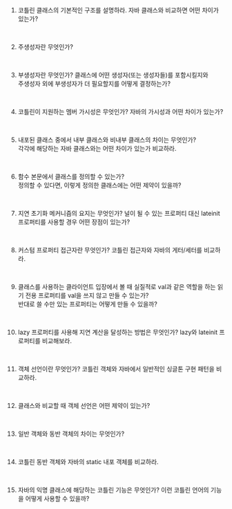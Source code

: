 
1. 코틀린 클래스의 기본적인 구조를 설명하라. 자바 클래스와 비교하면 어떤 차이가 있는가?

<br/>

2. 주생성자란 무엇인가?  

<br/>

3. 부생성자란 무엇인가? 클래스에 어떤 생성자(또는 생성자들)를 포함시킬지와  
주생성자 외에 부생성자가 더 필요할지를 어떻게 결정하는가?

<br/>

4. 코틀린이 지원하는 멤버 가시성은 무엇인가? 자바의 가시성과 어떤 차이가 있는가?

<br/>

5. 내포된 클래스 중에서 내부 클래스와 비내부 클래스의 차이는 무엇인가?  
각각에 해당하는 자바 클래스와는 어떤 차이가 있는가 비교하라.

<br/>

6. 함수 본문에서 클래스를 정의할 수 있는가?  
정의할 수 있다면, 이렇게 정의한 클래스에는 어떤 제약이 있을까?

<br/>

7. 지연 초기화 메커니즘의 요지는 무엇인가?
널이 될 수 있는 프로퍼티 대신 lateinit 프로퍼티를 사용할 경우 어떤 장점이 있는가?

<br/>

8. 커스텀 프로퍼티 접근자란 무엇인가? 코틀린 접근자와 자바의 게터/세터를 비교하라.

<br/>

9. 클래스를 사용하는 클라이언트 입장에서 볼 때 실질적로 val과 같은 역할을 하는 읽기 전용 프로퍼티를 val을 쓰지 않고 만들 수 있는가?  
반대로 쓸 수만 있는 프로퍼티는 어떻게 만들 수 있을까?

<br/>

10. lazy 프로퍼티를 사용해 지연 계산을 달성하는 방법은 무엇인가? lazy와 lateinit 프로퍼티를 비교해보라.

<br/>

11. 객체 선언이란 무엇인가? 코틀린 객체와 자바에서 일반적인 싱글톤 구현 패턴을 비교하라.

<br/>

12. 클래스와 비교할 때 객체 선언은 어떤 제약이 있는가?

<br/>

13. 일반 객체와 동반 객체의 차이는 무엇인가?

<br/>

14. 코틀린 동반 객체와 자바의 static 내포 객체를 비교하라.

<br/>

15. 자바의 익명 클래스에 해당하는 코틀린 기능은 무엇인가? 이런 코틀린 언어의 기능을 어떻게 사용할 수 있을까?

<br/>